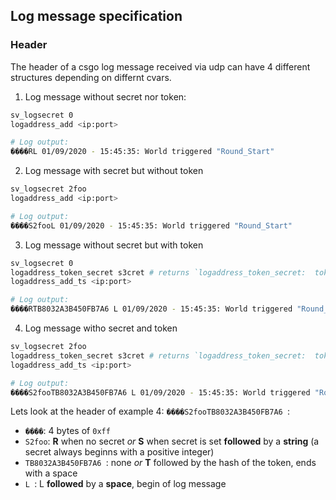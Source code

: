 ## Log message specification

### Header

The header of a csgo log message received via udp can have 4 
different structures depending on differnt cvars. 

1. Log message without secret nor token:

```sh
sv_logsecret 0
logaddress_add <ip:port>

# Log output:
����RL 01/09/2020 - 15:45:35: World triggered "Round_Start"
```

2. Log message with secret but without token

```sh
sv_logsecret 2foo
logaddress_add <ip:port>

# Log output:
����S2fooL 01/09/2020 - 15:45:35: World triggered "Round_Start"
```

3. Log message without secret but with token

```sh
sv_logsecret 0
logaddress_token_secret s3cret # returns `logaddress_token_secret:  token checksum = B8032A3B450FB7A6`
logaddress_add_ts <ip:port>

# Log output:
����RTB8032A3B450FB7A6 L 01/09/2020 - 15:45:35: World triggered "Round_Start"
```

4. Log message witho secret and token

```sh
sv_logsecret 2foo
logaddress_token_secret s3cret # returns `logaddress_token_secret:  token checksum = B8032A3B450FB7A6`
logaddress_add_ts <ip:port>

# Log output:
����S2fooTB8032A3B450FB7A6 L 01/09/2020 - 15:45:35: World triggered "Round_Start"
```

Lets look at the header of example 4: `����S2fooTB8032A3B450FB7A6 `:

* `����`: 4 bytes of `0xff`
* `S2foo`: **R** when no secret *or* **S** when secret is set **followed** by a **string** (a secret always beginns with a positive integer)
* `TB8032A3B450FB7A6 `: none *or* **T** followed by the hash of the token, ends with a space
* `L `: L **followed** by a **space**, begin of log message